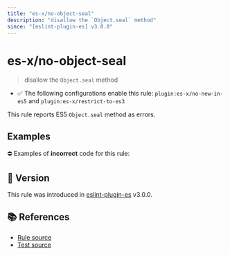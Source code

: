 ```yaml
---
title: "es-x/no-object-seal"
description: "disallow the `Object.seal` method"
since: "[eslint-plugin-es] v3.0.0"
---
```


# es-x/no-object-seal
> disallow the `Object.seal` method

- ✅ The following configurations enable this rule: `plugin:es-x/no-new-in-es5` and `plugin:es-x/restrict-to-es3`

This rule reports ES5 `Object.seal` method as errors.

## Examples

⛔ Examples of **incorrect** code for this rule:

<eslint-playground type="bad" code="/*eslint es-x/no-object-seal: error */
Object.seal(obj)
" />

## 🚀 Version

This rule was introduced in [eslint-plugin-es] v3.0.0.

[eslint-plugin-es]: https://github.com/mysticatea/eslint-plugin-es

## 📚 References

- [Rule source](https://github.com/ota-meshi/eslint-plugin-es-x/blob/master/lib/rules/no-object-seal.js)
- [Test source](https://github.com/ota-meshi/eslint-plugin-es-x/blob/master/tests/lib/rules/no-object-seal.js)
